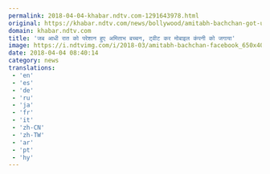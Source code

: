 ```yaml
---
permalink: 2018-04-04-khabar.ndtv.com-1291643978.html
original: https://khabar.ndtv.com/news/bollywood/amitabh-bachchan-got-upset-at-midnight-tweeted-a-mobile-company-1832716
domain: khabar.ndtv.com
title: 'जब आधी रात को परेशान हुए अमिताभ बच्चन, ट्वीट कर मोबाइल कंपनी को जगाया'
image: https://i.ndtvimg.com/i/2018-03/amitabh-bachchan-facebook_650x400_61522144741.jpg
date: 2018-04-04 08:40:14
category: news
translations: 
 - 'en'
 - 'es'
 - 'de'
 - 'ru'
 - 'ja'
 - 'fr'
 - 'it'
 - 'zh-CN'
 - 'zh-TW'
 - 'ar'
 - 'pt'
 - 'hy'
---
```


